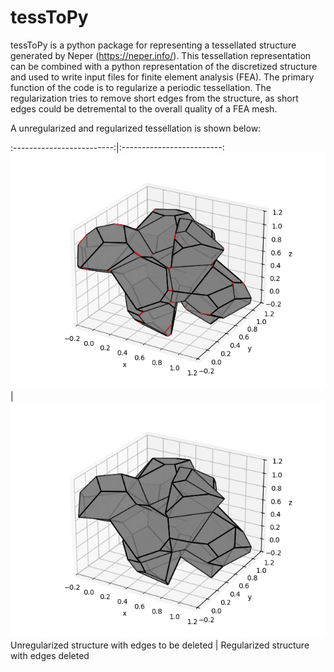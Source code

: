 # tessToPy
tessToPy is a python package for representing a tessellated structure generated by Neper (https://neper.info/). This tessellation representation can be combined with a python representation of the discretized structure and used to write input files for finite element analysis (FEA). The primary function of the code is to regularize a periodic tessellation. The regularization tries to remove short edges from the structure, as short edges could be detremental to the overall quality of a FEA mesh. 

A unregularized and regularized tessellation is shown below:

:-------------------------:|:-------------------------:
![](documentation/p_tessellation_nreg.png)|![](documentation/p_tessellation_reg.png)
Unregularized structure with edges to be deleted | Regularized structure with edges deleted